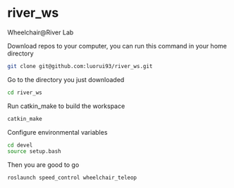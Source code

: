 # river_ws
Wheelchair@River Lab

Download repos to your computer, you can run this command in your home directory
```bash
git clone git@github.com:luorui93/river_ws.git
```

Go to the directory you just downloaded
```bash
cd river_ws
```

Run catkin_make to build the workspace
```bash
catkin_make
```

Configure environmental variables
```bash
cd devel
source setup.bash
```

Then you are good to go
```bash
roslaunch speed_control wheelchair_teleop
```

